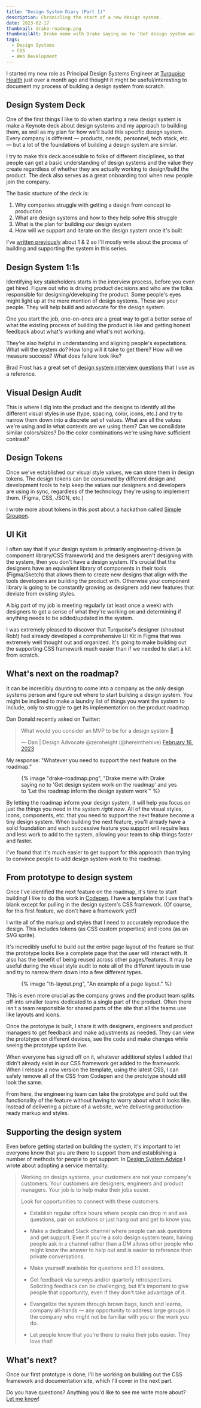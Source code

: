 ```yaml
---
title: "Design System Diary (Part 1)"
description: Chronicling the start of a new design system.
date: 2023-02-17
thumbnail: drake-roadmap.png
thumbnailAlt: Drake meme with Drake saying no to 'Get design system work on the roadmap' and yes to 'Let the roadmap inform the design system work'
tags:
  - Design Systems
  - CSS
  - Web Development
---
```


I started my new role as Principal Design Systems Engineer at [Turquoise Health](https://turquoise.health) just over a month ago and thought it might be useful/interesting to document my process of building a design system from scratch.

## Design System Deck

One of the first things I like to do when starting a new design system is make a Keynote deck about design systems and my approach to building them, as well as my plan for how we'll build this specific design system. Every company is different &mdash; products, needs, personnel, tech stack, etc. &mdash; but a lot of the foundations of building a design system are similar. 

I try to make this deck accessible to folks of different disciplines, so that people can get a basic understanding of design systems and the value they create regardless of whether they are actually working to design/build the product. The deck also serves as a great onboarding tool when new people join the company.

The basic stucture of the deck is:

1. Why companies struggle with getting a design from concept to production
2. What are design systems and how to they help solve this struggle
3. What is the plan for building _our_ design system
4. How will we support and iterate on the design system once it's built

I've [written previously](/tag/design-systems/) about 1 &amp; 2 so I'll mostly write about the process of building and supporting the system in this series.

## Design System 1:1s

Identifying key stakeholders starts in the interview process, before you even get hired. Figure out who is driving product decisions and who are the folks responsible for designing/developing the product. Some people's eyes might light up at the mere mention of design systems. These are your people. They will help build and advocate for the design system.

One you start the job, one-on-ones are a great way to get a better sense of what the existing process of building the product is like and getting honest feedback about what's working and what's not working. 

They're also helpful in understanding and aligning people's expectations. What will the system do? How long will it take to get there? How will we measure success? What does failure look like?

Brad Frost has a great set of [design system interview questions](https://bradfrost.com/blog/post/design-system-interview-questions/) that I use as a reference.

## Visual Design Audit

This is where I dig into the product and the designs to identify all the different visual styles in use (type, spacing, color, icons, etc.) and try to narrow them down into a discrete set of values. What are all the values we're using and in what contexts are we using them? Can we consilidate similar colors/sizes? Do the color combinations we're using have sufficient contrast?

## Design Tokens

Once we've established our visual style values, we can store them in design tokens. The design tokens can be consumed by different design and development tools to help keep the values our designers and developers are using in sync, regardless of the technology they're using to implement them. (Figma, CSS, JSON, etc.)

I wrote more about tokens in this post about a hackathon called [Simple Groupon](/posts/2020-07-06-simple-groupon/).

## UI Kit

I often say that if your design system is primarily engineering-driven (a component library/CSS framework) and the designers aren't designing with the system, then you don't have a design system. It's crucial that the designers have an equivalent library of components in their tools (Figma/Sketch) that allows them to create new designs that align with the tools developers are building the product with. Otherwise your component library is going to be constantly growing as designers add new features that deviate from existing styles.

A big part of my job is meeting regularly (at least once a week) with designers to get a sense of what they're working on and determining if anything needs to be added/updated in the system.

I was extremely pleased to discover that Turquoise's designer (shoutout Rob!) had already developed a comprehensive UI Kit in Figma that was extremely well thought out and organized. It's going to make building out the supporting CSS framework much easier than if we needed to start a kit from scratch.

## What's next on the roadmap?

It can be incredibly daunting to come into a company as the only design systems person and figure out where to start building a design system. You might be inclined to make a laundry list of things you want the system to include, only to struggle to get its implementation on the product roadmap.

Dan Donald recently asked on Twitter:

<blockquote class="twitter-tweet"><p lang="en" dir="ltr">What would you consider an MVP to be for a design system 🤔</p>&mdash; Dan | Design Advocate @zeroheight (@hereinthehive) <a href="https://twitter.com/hereinthehive/status/1626313268028403720?ref_src=twsrc%5Etfw">February 16, 2023</a></blockquote>

My response: "Whatever you need to support the next feature on the roadmap."

<figure>
  {% image "drake-roadmap.png", "Drake meme with Drake saying no to 'Get design system work on the roadmap' and yes to 'Let the roadmap inform the design system work'" %}
</figure>

By letting the roadmap inform your design system, it will help you focus on just the things you need in the system _right now_. All of the visual styles, icons, components, etc. that you need to support the next feature become a tiny design system. When building the next feature, you'll already have a solid foundation and each successive feature you support will require less and less work to add to the system, allowing your team to ship things faster and faster.

I've found that it's much easier to get support for this approach than trying to convince people to add design system work to the roadmap.

## From prototype to design system

Once I've identified the next feature on the roadmap, it's time to start building! I like to do this work in [Codepen](https://codepen.io). I have a template that I use that's blank except for pulling in the design system's CSS framework. (Of course, for this first feature, we don't have a framework yet!)

I write all of the markup and styles that I need to accurately reproduce the design. This includes tokens (as CSS custom properties) and icons (as an SVG sprite).

It's incredibly useful to build out the entire page layout of the feature so that the prototype looks like a complete page that the user will interact with. It also has the benefit of being reused across other pages/features. It may be useful during the visual style audit to note all of the different layouts in use and try to narrow them down into a few different types.

<figure>
  {% image "th-layout.png", "An example of a page layout." %}
</figure>

This is even more crucial as the company grows and the product team splits off into smaller teams dedicated to a single part of the product. Often there isn't a team responsible for shared parts of the site that all the teams use like layouts and icons. 

Once the prototype is built, I share it with designers, engineers and product managers to get feedback and make adjustments as needed. They can view the prototype on different devices, see the code and make changes while seeing the prototype update live.

When everyone has signed off on it, whatever additional styles I added that didn't already exist in our CSS framework get added to the framework. When I release a new version the template, using the latest CSS, I can safely remove all of the CSS from Codepen and the prototype should still look the same.

From here, the engineering team can take the prototype and build out the functionality of the feature without having to worry about what it looks like. Instead of delivering a picture of a website, we're delivering production-ready markup and styles.

## Supporting the design system

Even before getting started on building the system, it's important to let everyone know that you are there to support them and establishing a number of methods for people to get support. In [Design System Advice](/posts/2022-12-12-design-system-advice/) I wrote about adopting a service mentality: 

<blockquote>

Working on design systems, your customers are not your company's customers. Your customers are designers, engineers and product managers. Your job is to help make their jobs easier.

Look for opportunities to connect with these customers.

* Establish regular office hours where people can drop in and ask questions, pair on solutions or just hang out and get to know you.

* Make a dedicated Slack channel where people can ask questions and get support. Even if you're a solo design system team, having people ask in a channel rather than a DM allows other people who might know the answer to help out and is easier to reference than private conversations.

* Make yourself available for questions and 1:1 sessions.

* Get feedback via surveys and/or quarterly retrospectives. Soliciting feedback can be challenging, but it's important to give people that opportunity, even if they don't take advantage of it.

* Evangelize the system through brown bags, lunch and learns, company all-hands — any opportunity to address large groups in the company who might not be familiar with you or the work you do.

* Let people know that you're there to make their jobs easier. They love that!
</blockquote>

## What's next?

Once our first prototype is done, I'll be working on building out the CSS framework and documentation site, which I'll cover in the next part.

Do you have questions? Anything you'd like to see me write more about? [Let me know](/contact/)!